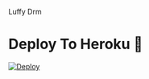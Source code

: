 Luffy Drm
# Deploy To Heroku 🚀
[![Deploy](https://www.herokucdn.com/deploy/button.svg)](https://dashboard.heroku.com/new?template=https://github.com/Theamitkumarsaini/Yshdrm)
